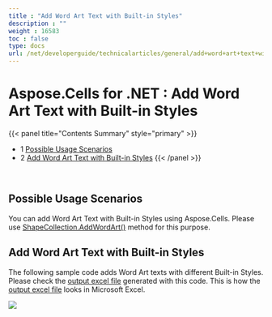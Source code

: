 ```yaml
---
title : "Add Word Art Text with Built-in Styles" 
description : "" 
weight : 16583 
toc : false
type: docs
url: /net/developerguide/technicalarticles/general/add+word+art+text+with+built-in+styles/
---
```


# Aspose.Cells for .NET : Add Word Art Text with Built-in Styles


{{< panel title="Contents Summary" style="primary" >}}
*   1 [Possible Usage Scenarios](#possible-usage-scenarios)
*   2 [Add Word Art Text with Built-in Styles](#add-word-art-text-with-built-in-styles)
{{< /panel >}}
 

 

## Possible Usage Scenarios

You can add Word Art Text with Built-in Styles using Aspose.Cells. Please use [ShapeCollection.AddWordArt()](https://apireference.aspose.com/net/cells/aspose.cells.drawing/shapecollection/methods/addwordart) method for this purpose.

## Add Word Art Text with Built-in Styles

The following sample code adds Word Art texts with different Built-in Styles. Please check the [output excel file](https://docs2.aspose.com/cells/net/attachments/5013735/5115470.xlsx) generated with this code. This is how the [output excel file](https://docs2.aspose.com/cells/net/attachments/5013735/5115470.xlsx) looks in Microsoft Excel.

![](https://docs2.aspose.com/cells/net/attachments/5013735/5115443.png)


